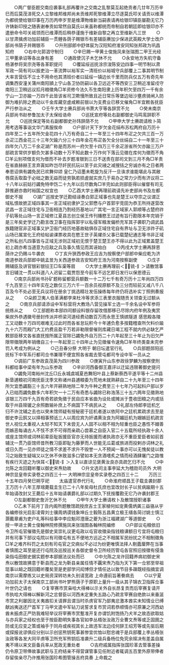 <!-- { "loadSidebar": true } -->
　　○两广督臣题交南应袭事礼部再覆许之交南之乱黎莫互起绝贡者几廿年万历辛巳而后莫茂渰死交人立黎维邦维邦尚未贡维邦死黎维潭立尽逐莫氏叩关请贡以维潭为都统使给银印事在万历丙申岁至是维潭歾维新当嗣表请再给银印镇臣屡勘无它乃许铸新印授之随表谢奉贡如常然自莫氏以来虽称都统而帝制自若朝廷即给银印亦不遣册命令叩关祗领而已维潭而后稍恭谨施于维新自黎之再立至维新凡三世
　　○以甘肃擒虏功加前辅臣一贯鲤各荫子赐银币有差辅臣赓加少保进武英殿大学士改户部尚书荫子并赐银币
　　○升刑部郎中舒体宸为汉阳知府淮安同知张邦政为巩昌知府
　　○右中允郭淐守制归
　　○辛巳赐一甲黄士俊施凤来张瑞图二甲王光经三甲董承诏等各出身有差
　　○通政使沉子木乞休不允
　　○永安地方失机守备杨湛参将吴宗尧等各革职提问
　　○覆延绥巡抚涂宗浚陈安边四事一明节制以肃军政一简有司以振吏治一革流弊以裕军实一清班价以裕城守兵部覆上二事其明节制大率言营伍不立士不用命也其清班价者曰延绥一镇边长千里而防兵仅五万有奇先年调集西安潼关蒲州南阳頴上宁山各卫协防嗣以各卫远近不等西安三卫稍近准留戍守南阳三卫稍远议扣月粮徵角□羊资修今法久币生南阳隶上历年积欠至四万一千有余宁山一卫亦踰一万四千此皆该省司卫欺慢所致且近日常乐等堡边垣沙壅虏骑闸入防御为难扒除之费动以千金库藏空虗咸赖前银以为支费业已移文催角□羊宜敕各抚臣严行参治从之
　　○壬午大学士赓兵部尚书萧大亨等各辞赏不允
　　○癸未南京兵部尚书赵参鲁加太子太保给诰命
　　○巡抚宣府等处右副都御史马鸣鸾辞职不允
　　○巡抚保定等处右副都御史孙玮辞荫不允
　　○甲申大学士赓疏请枚卜简用考选等事诣文华门素服俟命
　　○户部计天下岁欠金花绢布苏松两府自万历十四年至二十五年所欠金花四十八万有奇自二十一年至三十四年布疋之欠共三百一万余疋江西金花三十三年欠踰六分三十四年金花布疋各欠全分丝绢自二十一年至三十四年欠八万二千余疋湖广称是而苏州一府欠至十四万三千余疋浙省所欠亦踰三万户部疏言常供岁额负欠甚多动数十万不知此数十万作何下落云见徵在库何为徵而不角□羊云别项借支何为借而不补去岁题准银到三日不送责在部司文到三月不角□羊责在省直赫赫王言弃寘如昨岂尽奸民抗玩以至于此灾祲之减搜括之穷诚亦有之日者两奉恩诏俱有蠲免民已欢舞仰颂  皇仁乃诏墨未乾旋为反汗一旦诛求谁能堪此与其敝唇腐舌取盈于必绌之数无益而徒劳孰若损虗就实庶几于易办之常力少而有济议将二十八年以前姑行蠲免特申饬二十九年以后尽数角□羊完如此则部臣得以催督有司无辞推避亦救时裕国之权宜也
　　○乙酉大学士赓再理前疏请先补吏部尚书及左都御史不报
　　○湖广巡按史学迁勘结诬奏白郭正域事也先是楚王以夺宗之议谓正域私恨故摭正域四事其一言正域初隶护卫父郭懋与户首郭宇竞田为恭王所持遂营改武昌一言正域住宅与卫衙相连乃割经历基地以广其宅一言正域家人郭顺等占楚府祚子矶等处山场一言正域修江夏县志创立侯王传刊播愍王过迹有旨行勘限本年完销于是三年矣史学迁乃勘言改卫事在指挥郭宇以私侵军粮发偏桥充军其子袭职乃调武昌族籍随官非正域事又护卫衙门经历地基故础俱存正域住宅自有界址与卫无涉祚子矶山场已属宣化王府给帖谕课票收具在愍王世子英燿杀父事已载楚纪通志等书非正域之所私创凡四事皆与正域无涉则正域初无恨于楚王楚王亦不得以此为正域累盖楚王初上疏亦希当道意为应敌之兵及事久情见而其诬始白
　　○丙戌大学士赓再辞恩荫许之仍赐斗牛袭衣
　　○丁亥升狭西参政王应吉为按察使户部郎中柴应乾为济南道参政兵部郎中姚孟昱为关西道参政吉安知府王浩为河南按察副使
　　○戊子赐辅臣及讲官银彩银铰王□车渠等扇
　　○大学士赓再理前＜锍-釒＞请散馆事言旧辅沈一贯以科道八人迟留二载贾怨至今前车不远乞即日发行以保恩德云
　　○南京兵部尚书孙矿题称留都营兵额数一十二万七千有奇万历十三年尚四万四千九百至三十四年实在之数仅三万六千一百余员视原额不及三分而较前又减八千八百及今不处必至无兵议将在册余丁挑选精壮发伍操练每年终仍将选补实丁照例奏报从之
　　○朵颜卫夷人伯革满都孛来杜冷等求添三表里衣服随贡关领查无过额从之
　　○南京兵部请添设中军标营将大教场八营见操军士选一千余名设中军参将统练从之
　　○工部题称本部四司额设料银存留改借那移已尽除内府年例及夷赏柴炭外恭遇徽号册封传派并桥梁河道经费动数百万而永思王慎嫔隧道  感思殿各陵工又动数十万四司艰难无过此时而各省怠玩积今十年逋负愈多按籍稽查所欠料价踰九十六万而殿门大工约费且盈千万若非勒限督催则库藏日竭工程不就内供必缺乞严敕部臣移文各省直抚按所属正官除已蠲免外自万历二十六年起至三十年止为旧欠严限带徵限两年销缴自三十一年起至三十四年止为见徵催令速角□羊年终类查未完参罚入考成为例从之
　　○己丑春分祭  大明于  朝日坛遣官行礼
　　○兵部题郧阳巡抚标下中军系行都司佥书兼理不便宜照各省裁去管屯都司专设中军一员从之
　　○调前广东参政袁茂英为四川参政
　　○庚寅升山东参政徐梦麟为按察使刑科都给事中梁有年为山东参政
　　○辛卯河西备御王嘉评以迁延违限著御史提问
　　○蠲免河南裕州沈丘□丘永城虞城夏邑舞阳叶县上蔡新蔡西平遂平等十二州县新垦逋粮初河南抚臣沈季文称诸州县逋粮委为荒地未就熟耕自二十九年至三十四年所欠宜悉蠲豁三十五六年开耕熟地除二年为牛种之费至三十七年乃可起科户部以岁入已绌而蠲免数多六年积欠一十二万有奇悉与蠲除已称浩荡三十五六两年见徵熟地该银三万四千九百有奇若欲免徵于民自应本省曲为设处或摊派于豊收田粮之内或括取于州县赎锾之余照数输补庶上不病国下不病民从之
　　○礼部左侍郎李廷机乞归不许沈辅之去也以癸未馆师疑有授秘密于廷机者遂以依阿中之廷机累疏求去至是御史李云鹄又以择相事预诋三人以周应宾为奸谲黄汝良为阿媚廷机为媢嫉廷机疏言世人视位太重视人太轻不知天下未尝无人人固不以相不相为轻重也臣之愚性不媢善而嫉恶每诵古人不忮不求不可得而亲疏心尝慕之自臣入官二十五载所经执政十余人或座主馆师或词林前辈臣耻扳援臣官亦无待扳援而诸执政亦无不重臣爱臣者如前首辅沈一贯乃臣馆师昔所教习臣即耻为藤萝而人世能无瓜葛或旅进而投剌亦词林之礼或日久而一见亦师徒之情不求差不求升不毁誉一人不预闻一事亦可以无愧矣徒以教习之始致生疑端又以乞休不休致滋多口譬如本无贪酒嗜炙之情而经酒肆屠门之路惟有疾行灭迹之为快耳＜锍-釒＞入复以直谅见褒黄汝良亦具疏乞归不允
　　○中允陈之龙回籍听覆以御史宋焘劾故
　　○升文选司主事李延大为稽勋司员外
大明神宗显皇帝实录卷之四百三十一
大明神宗显皇帝实录卷之四百三十二
　　万历三十五年四月癸巳朔亨祀
　　太庙遣官恭代行礼
　　○命淮府顺昌王子载圭袭封郡王万历十八年王厚琯薨载圭生已二十八年矣母杜氏庶也宜改封长子以贫病踰期十五年始请改封又王薨后十五年始请袭爵礼部以过期久下抚按覆勘无它乃许袭封郡王
　　○左副都御史詹沂乞休不允
　　○甲午大学士赓请枚卜及散馆授职诸事
　　○乙未下前月丁丑内阁所题散馆疏授庶吉士王家植何如宠黄儒炳龚三益骆从宇各编修徐光启彭凌霄刘士骥周炳谟钱象坤丘士毅陈五昌黄立极王缙各简讨姚士慎江灏戴章甫为吏户礼等科给事中李应魁邓澄唐之夔为浙江福建湖广等道御史
　　○授一甲进士黄士俊翰林院修撰施凤来张瑞图各翰林院编修
　　○户部议屯粮依旧令卫所屯官催徵先是御史吴崇礼议更屯政以屯官收徵染指钱粮课额日亏宜将屯粮归并有司事下部议屯院以有司徵屯有五不便地方远近之不相属军民纷扰之不相制徵角□羊之难齐科罚之太刻有司屯官之交病似不必过为纷更唯慎法择人剔蠹厘弊在当事者慎图之耳至是还行屯院及巡按巡关各御史督令卫所经历管屯各官照旧按徵有侵渔染指屯田御史据实题参本部据法议处而已
　　○中允陈之龙许回籍养病初御史宋焘以散馆故拂意于靳县而之龙为靳县亲属任情不覊宋焘乃指为天下第一佥邪至举祖珽事以衄之既回籍听覆矣至是吏部学问闳博但才情任达以致节目多疎既经指摘宜调南京以需摩练又以史局资深转坊未久别请宽政  上命遵前旨著餋病去
　　○以宁夏功加前太子太保南京工部尚书叶梦熊荫子于原职上量升一级从其子锦衣卫指挥佥事叶世仍之请也
　　○复宰赛市赏枭哈大得棒以示关外自长昂复贡而后宰赛复请开市执哈大得棒以解新河之忿督臣以河西未定重失五路心乃疏言宰赛自绝款以来垂涎市赏之利屡因北关夷酋扣关请罪且谓当时杀虏官军乃部夷忿激本酋实未知情业已缚献凶夷送还尸首军丁马甲文遣中军钻刀说誓求复市赏词若恭顺情亦可原兼之河西幼酋未振虏正严防我难轻举议将宰赛市赏蹔准开复亦谓饥附饱扬乃犬羊之故态欲取姑与亦兵家之经权也至于按臣勘明失事各官如李丛梧张汝政万全曹文焘等或乏固圉之防或无应变之策或袖手于同舟或疾视其长上故违军法边戍何辞王绍芳等或先驱后期或探报讹谬俱应分别以示创惩熊钥死事甚惨宜优恤以慰忠魂于是兵部覆上李丛梧张汝政等各发大同平虏等卫所充军熊钥后准袭升二级兵备杨位免究余赎决有差盖自属夷不靖以来文臣备兵率从宽政无重处者
　　○吉府戚属指挥张国珍革去管事差操仍令原卫带俸故事武职与王府结亲不得营谋管事见任附近者辄调五百里外原带俸者存留俟亲尽乃许推用张国珍希图管操吉府具奏  上命裁之
